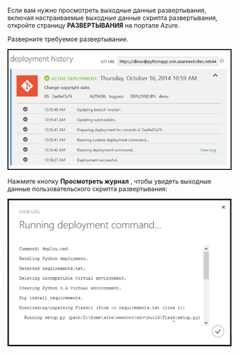 Если вам нужно просмотреть выходные данные развертывания, включая настраиваемые выходные данные скрипта развертывания, откройте страницу **РАЗВЕРТЫВАНИЯ** на портале Azure.

Разверните требуемое развертывание.

![](./media/web-sites-python-troubleshoot-deployment/portal-deployment-history.png)

Нажмите кнопку **Просмотреть журнал** , чтобы увидеть выходные данные пользовательского скрипта развертывания:

![](./media/web-sites-python-troubleshoot-deployment/portal-deployment-log.png)



<!--HONumber=Jan17_HO3-->


